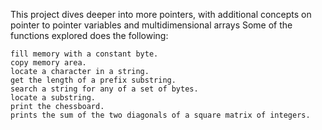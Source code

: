 

This project dives deeper into more pointers, with additional concepts on pointer to pointer variables and multidimensional arrays Some of the functions explored does the following:

    fill memory with a constant byte.
    copy memory area.
    locate a character in a string.
    get the length of a prefix substring.
    search a string for any of a set of bytes.
    locate a substring.
    print the chessboard.
    prints the sum of the two diagonals of a square matrix of integers.


